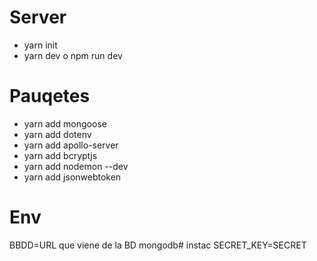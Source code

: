 # Server
- yarn init
- yarn dev o npm run dev


# Pauqetes

- yarn add mongoose
- yarn add dotenv
- yarn add apollo-server
- yarn add bcryptjs
- yarn add nodemon --dev
- yarn add jsonwebtoken


# Env
BBDD=URL que viene de la BD mongodb# instac
SECRET_KEY=SECRET